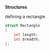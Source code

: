 **Structures** 

defining a rectangle

```cpp
struct Rectangle 
{
    int length;
    int breadth;
};
```

